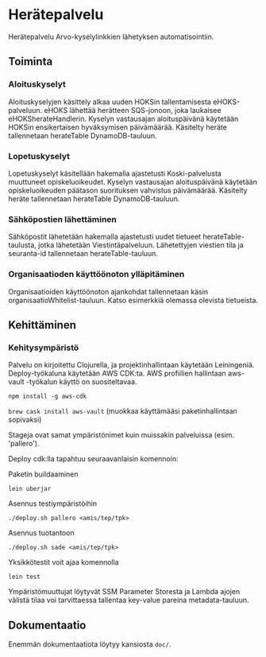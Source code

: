 # Herätepalvelu

Herätepalvelu Arvo-kyselylinkkien lähetyksen automatisointiin.


## Toiminta

### Aloituskyselyt

Aloituskyselyjen käsittely alkaa uuden HOKSin tallentamisesta eHOKS-palveluun.
eHOKS lähettää herätteen SQS-jonoon, joka laukaisee eHOKSherateHandlerin.
Kyselyn vastausajan aloituspäivänä käytetään HOKSin ensikertaisen hyväksymisen
päivämäärää. Käsitelty heräte tallennetaan herateTable DynamoDB-tauluun.


### Lopetuskyselyt

Lopetuskyselyt käsitellään hakemalla ajastetusti Koski-palvelusta muuttuneet
opiskeluoikeudet. Kyselyn vastausajan aloituspäivänä käytetään opiskeluoikeuden
päätason suorituksen vahvistus päivämäärää. Käsitelty heräte tallennetaan
herateTable DynamoDB-tauluun.


### Sähköpostien lähettäminen

Sähköpostit lähetetään hakemalla ajastetusti uudet tietueet
herateTable-taulusta, jotka lähetetään Viestintäpalveluun. Lähetettyjen
viestien tila ja seuranta-id tallennetaan herateTable-tauluun.


### Organisaatioden käyttöönoton ylläpitäminen

Organisaatioiden käyttöönoton ajankohdat tallennetaan käsin
organisaatioWhitelist-tauluun. Katso esimerkkiä olemassa olevista tietueista.


## Kehittäminen

### Kehitysympäristö

Palvelu on kirjoitettu Clojurella, ja projektinhallintaan käytetään Leiningeniä.
Deploy-työkaluna käytetään AWS CDK:ta. AWS profiilien hallintaan aws-vault
-työkalun käyttö on suositeltavaa.

`npm install -g aws-cdk`

`brew cask install aws-vault`
(muokkaa käyttämääsi paketinhallintaan sopivaksi)

Stageja ovat samat ympäristönimet kuin muissakin palveluissa (esim. 'pallero').

Deploy cdk:lla tapahtuu seuraavanlaisin komennoin:

Paketin buildaaminen

`lein uberjar`

Asennus testiympäristöihin

`./deploy.sh pallero <amis/tep/tpk>`

Asennus tuotantoon

`./deploy.sh sade <amis/tep/tpk>`

Yksikkötestit voit ajaa komennolla

`lein test`

Ympäristömuuttujat löytyvät SSM Parameter Storesta ja Lambda ajojen välistä
tilaa voi tarvittaessa tallentaa key-value pareina metadata-tauluun.


## Dokumentaatio

Enemmän dokumentaatiota löytyy kansiosta `doc/`.
